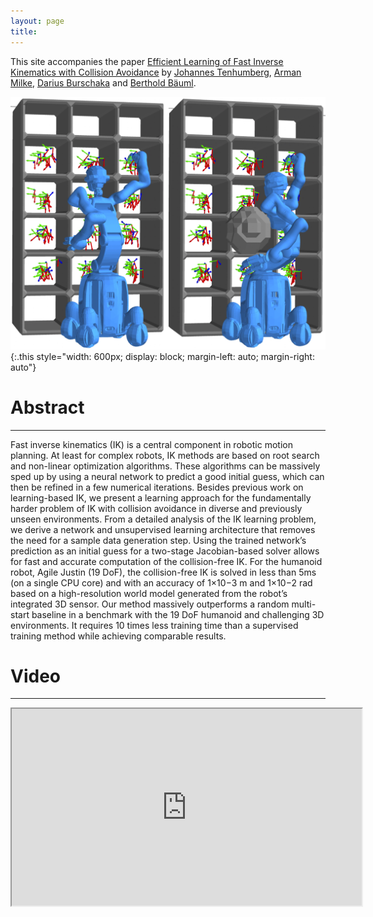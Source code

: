 ```yaml
---
layout: page
title:
---
```


This site accompanies the paper [Efficient Learning of Fast Inverse Kinematics with Collision Avoidance](https://ieeexplore.ieee.org/) by
[Johannes Tenhumberg](https://scholar.google.com/citations?user=2RZuYZMAAAAJ), [Arman Milke](https://scholar.google.com), [Darius Burschaka](https://scholar.google.com/citations?user=y-MzVoUAAAA ) and [Berthold Bäuml](https://scholar.google.com/citations?user=fjvpDsEAAAAJ).


![Agile Justin in front of a shelf](/assets/imgs/justin_shelf2.jpg){:.this
style="width: 600px;
display: block;
margin-left: auto;
margin-right: auto"}

# Abstract
---
Fast inverse kinematics (IK) is a central component in robotic motion planning. 
At least for complex robots, IK methods are based on root search and non-linear optimization algorithms. These algorithms can be massively sped up by using a neural network to predict a good initial guess, which can then be refined in a few numerical iterations. 
Besides previous work on learning-based IK, we present a learning approach for the fundamentally harder problem of IK with collision avoidance in diverse and previously unseen environments. From a detailed analysis of the IK learning problem, we derive a network and unsupervised learning architecture that removes the need for a sample data generation step. 
Using the trained network’s prediction as an initial guess for a two-stage Jacobian-based solver allows for fast and accurate computation of the collision-free IK. 
For the humanoid robot, Agile Justin (19 DoF), the collision-free IK is solved in less than 5ms (on a single CPU core) and with an accuracy of 1×10−3 m and 1×10−2 rad based on a high-resolution world model generated from the robot’s integrated 3D sensor. Our method massively outperforms a random multi-start baseline in a benchmark with the 19 DoF humanoid and challenging 3D environments.
It requires 10 times less training time than a supervised training method while achieving comparable results.

# Video
---
<p align="center">
<iframe width="560" height="315" 
src="https://www.youtube.com/embed/hl327KCi7tU"
allow="accelerometer; autoplay; clipboard-write; encrypted-media; gyroscope; picture-in-picture; web-share"
allowfullscreen>
</iframe>
</p>
